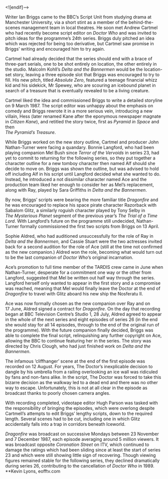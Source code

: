 <![endif]-->

Writer Ian Briggs came to the BBC’s Script Unit from studying drama at Manchester University, via a short stint as a member of the behind-the-scenes management team in local theatres. He soon met Andrew Cartmel who had recently become script editor on _Doctor Who_ and was invited to pitch ideas for the programme’s 24th series. Briggs duly pitched an idea which was rejected for being too derivative, but Cartmel saw promise in Briggs’ writing and encouraged him to try again.

Cartmel had already decided that the series should end with a brace of three-part serials, one to be shot entirely on location, the other entirely in the studio. Malcolm Kohll’s _Delta and the Bannermen_ would be the location-set story, leaving a three episode slot that Briggs was encouraged to try to fill. His new pitch, titled _Absolute Zero_, featured a teenage financial whizz kid and his sidekick, Mr Spewey, who are scouring an icebound planet in search of a treasure that is eventually revealed to be a living creature.

Cartmel liked the idea and commissioned Briggs to write a detailed storyline on 9 March 1987. The script editor was unhappy about the emphasis on comedy and Briggs rewrote it in a more serious vein, introducing a new villain, Hess (later renamed Kane after the eponymous newspaper magnate in _Citizen Kane_), and retitled the story twice, first as _Pyramid in Space_ and then  
_The Pyramid’s Treasure_.

While Briggs worked on the new story outline, Cartmel and producer John Nathan-Turner were facing a quandary. Bonnie Langford, who had been playing companion Mel Bush since _Terror of the Vervoids_ in series 23, had yet to commit to returning for the following series, so they put together a character outline for a new tomboy character then named Alf should she decide to move on. Briggs was shown the outline, but was advised to hold off including Alf in his script until Langford decided what she wanted to do. Instead, he introduced a not dissimilar character named Ace and the production team liked her enough to consider her as Mel’s replacement, along with Ray, played by Sara Griffiths in _Delta and the Bannermen_.

By now, Briggs’ scripts were bearing the more familiar title _Dragonfire_ and he was encouraged to replace his space pirate character Razorback with Sabalom Glitz, a similarly roguish character played by Tony Selby in  
_The Mysterious Planet_ segment of the previous year’s _The Trial of a Time Lord_. With Langford’s future on the programme still undecided, Nathan-Turner formally commissioned the first two scripts from Briggs on 13 April.

Sophie Aldred, who had auditioned unsuccessfully for the role of Ray in _Delta and the Bannermen_, and Cassie Stuart were the two actresses invited back for a second audition for the role of Ace (still at the time not confirmed as the new companion.) Aldred won the role, becoming what would turn out to be the last companion of _Doctor Who_’s original incarnation.

Ace’s promotion to full time member of the TARDIS crew came in June when Nathan-Turner, desperate for a commitment one way or the other from Langford, suggested that Mel be written out half way through the series. Langford herself only wanted to appear in the first story and a compromise was reached, meaning that Mel would finally leave the Doctor at the end of _Dragonfire_ to travel with Glitz aboard his new ship the Nosferatu II.

Ace was now formally chosen as the new companion over Ray and on  
17 June, Aldred signed a contract for _Dragonfire_. On the day that recording began at BBC Television Centre’s Studio 1, 28 July, Aldred agreed to appear in the whole of the next series and eight episodes of series 26 (in the end she would stay for all 14 episodes, through to the end of the original run of the programme). With the future companion finally decided, Briggs was able to complete the final script, relinquishing any further copyright on Ace, allowing the BBC to continue featuring her in the series. The story was directed by Chris Clough, who had just finished work on _Delta and the Bannermen_.

The infamous ‘cliffhanger’ scene at the end of the first episode was recorded on 12 August. For years, The Doctor’s inexplicable decision to dangle by his umbrella from a railing overlooking an ice wall was ridiculed by fans and non-fans alike. In the script, The Doctor was forced to take this bizarre decision as the walkway led to a dead end and there was no other way to escape. Unfortunately, this is not at all clear in the episode as broadcast thanks to poorly chosen camera angles.

With recording completed, videotape editor Hugh Parson was tasked with the responsibility of bringing the episodes, which were overlong despite Cartmell’s attempts to edit Briggs’ lengthy scripts, down to the required length. Several scenes had to be cut, including one in which Glitz accidentally falls into a trap in corridors beneath Iceworld.

_Dragonfire_ was broadcast on successive Mondays between 23 November and 7 December 1987, each episode averaging around 5 million viewers. It was broadcast opposite _Coronation Street_ on ITV, which continued to damage the ratings which had been sliding since at least the start of series 23 and which were still showing little sign of recovering. Though viewing figures remained stable for the following series, they declined dramatically during series 26, contributing to the cancellation of _Doctor Who_ in 1989.<br>
**Kevin Lyons, eofftv.com
<!--stackedit_data:
eyJoaXN0b3J5IjpbLTE3MTI1OTU4NThdfQ==
-->